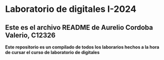 # Laboratorio de digitales I-2024
## Este es el archivo README de Aurelio Cordoba Valerio, C12326

**Este repositorio es un compilado de todos los laborarios hechos a la hora de cursar el curso de laboratorio de digitales**

